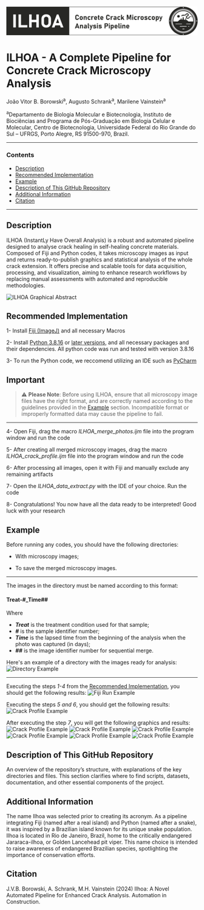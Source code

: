 ![Logo ILHOA](logo_ILHOA.png)

# **ILHOA - A Complete Pipeline for Concrete Crack Microscopy Analysis**

João Vitor B. Borowski<sup>a</sup>, Augusto Schrank<sup>a</sup>, Marilene Vainstein<sup>a</sup>  

<sup>a</sup>Departamento de Biologia Molecular e Biotecnologia, Instituto de Biociências and Programa de Pós-Graduação em Biologia Celular e Molecular, Centro de Biotecnologia, Universidade Federal do Rio Grande do Sul – UFRGS, Porto Alegre, RS 91500-970, Brazil.

---

### **Contents**
- [Description](#description)
- [Recommended Implementation](#recommended-implementation)
- [Example](#example)
- [Description of This GitHub Repository](#description-of-this-github-repository)
- [Additional Information](#additional-information)
- [Citation](#citation)

---

## **Description** 
ILHOA (InstantLy Have Overall Analysis) is a robust and automated pipeline designed to analyse crack healing in self-healing concrete materials. Composed of Fiji and Python codes, it takes microscopy images as input and returns ready-to-publish graphics and statistical analysis of the whole crack extension. It offers precise and scalable tools for data acquisition, processing, and visualization, aiming to enhance research workflows by replacing manual assessments with automated and reproducible methodologies. 

![ILHOA Graphical Abstract](Graphical_Abstract.jpg)

## **Recommended Implementation**
1- Install [Fiji (ImageJ)](https://imagej.net/software/fiji/downloads) and all necessary Macros 

2- Install [Python 3.8.16](https://www.python.org/downloads/release/python-3816/) or [later versions](https://www.python.org/downloads/), and all necessary packages and their dependencies. All python code was run and tested with version 3.8.16

3- To run the Python code, we reccomend utilizing an IDE such as [PyCharm](https://www.jetbrains.com/pycharm/download/?section=windows)

## **Important**
> ⚠️ **Please Note**: Before using ILHOA, ensure that all microscopy image files have the right format, and are correctly named according to the guidelines provided in the [Example](#example) section. Incompatible format or improperly formatted data may cause the pipeline to fail. 
---
4- Open Fiji, drag the macro <i>ILHOA_merge_photos.ijm</i> file into the program window and run the code

5- After creating all merged microscopy images, drag the macro <i>ILHOA_crack_profile.ijm</i> file into the program window and run the code

6- After processing all images, open it with Fiji and manually exclude any remaining artifacts

7- Open the <i>ILHOA_data_extract.py</i> with the IDE of your choice. Run the code

8- Congratulations! You now have all the data ready to be interpreted! Good luck with your research 

## **Example**
Before running any codes, you should have the following directories:
- With microscopy images;
 
- To save the merged microscopy images.
---
The images in the directory must be named according to this format:
#### **Treat-#_Time##**
Where 
- **<i>Treat</i>** is the treatment condition used for that sample;
- **<i>#</i>** is the sample identifier number;
- **<i>Time</i>** is the lapsed time from the beginning of the analysis when the photo was captured (in days);
- **<i>##</i>** is the image identifier number for sequential merge.

Here's an example of a directory with the images ready for analysis:
![Directory Example](directory_example.png)

---
Executing the steps _1-4_ from the [Recommended Implementation](#recommended-implementation), you should get the following results:
![Fiji Run Example](fijirun_example.png)

Executing the steps _5 and 6_, you should get the following results:
![Crack Profile Example](crackprofile_example.png)

After executing the step _7_, you will get the following graphics and results:
![Crack Profile Example](crackprofile_example.png)
![Crack Profile Example](crackprofile_example.png)
![Crack Profile Example](crackprofile_example.png)
![Crack Profile Example](crackprofile_example.png)
![Crack Profile Example](crackprofile_example.png)
![Crack Profile Example](crackprofile_example.png)


## **Description of This GitHub Repository**
An overview of the repository’s structure, with explanations of the key directories and files. This section clarifies where to find scripts, datasets, documentation, and other essential components of the project.

## **Additional Information**
The name Ilhoa was selected prior to creating its acronym. As a pipeline integrating Fiji (named after a real island) and Python (named after a snake), it was inspired by a Brazilian island known for its unique snake population. Ilhoa is located in Rio de Janeiro, Brazil, home to the critically endangered Jararaca-ilhoa, or Golden Lancehead pit viper. This name choice is intended to raise awareness of endangered Brazilian species, spotlighting the importance of conservation efforts.

## **Citation**
J.V.B. Borowski, A. Schrank, M.H. Vainstein (2024) Ilhoa: A Novel Automated Pipeline for Enhanced Crack Analysis. Automation in Construction.
